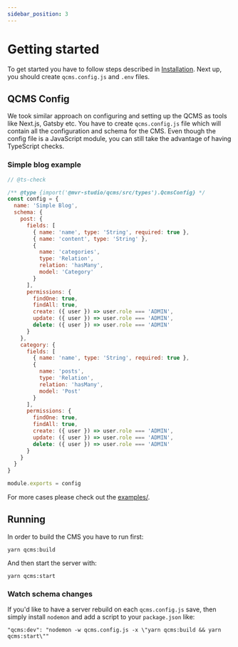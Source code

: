 ```yaml
---
sidebar_position: 3
---
```


# Getting started

To get started you have to follow steps described in [Installation](/docs/introduction/installation). Next up, you should create `qcms.config.js` and `.env` files.

## QCMS Config

We took similar approach on configuring and setting up the QCMS as tools like Next.js, Gatsby etc.
You have to create `qcms.config.js` file which will contain all the configuration and schema for the CMS.
Even though the config file is a JavaScript module, you can still take the advantage of having TypeScript checks.

### Simple blog example

```js
// @ts-check

/** @type {import('@mvr-studio/qcms/src/types').QcmsConfig} */
const config = {
  name: 'Simple Blog',
  schema: {
    post: {
      fields: [
        { name: 'name', type: 'String', required: true },
        { name: 'content', type: 'String' },
        {
          name: 'categories',
          type: 'Relation',
          relation: 'hasMany',
          model: 'Category'
        }
      ],
      permissions: {
        findOne: true,
        findAll: true,
        create: ({ user }) => user.role === 'ADMIN',
        update: ({ user }) => user.role === 'ADMIN',
        delete: ({ user }) => user.role === 'ADMIN'
      }
    },
    category: {
      fields: [
        { name: 'name', type: 'String', required: true },
        {
          name: 'posts',
          type: 'Relation',
          relation: 'hasMany',
          model: 'Post'
        }
      ],
      permissions: {
        findOne: true,
        findAll: true,
        create: ({ user }) => user.role === 'ADMIN',
        update: ({ user }) => user.role === 'ADMIN',
        delete: ({ user }) => user.role === 'ADMIN'
      }
    }
  }
}

module.exports = config
```

For more cases please check out the [examples/](https://github.com/mvr-studio/qcms/tree/master/examples).

## Running

In order to build the CMS you have to run first:

```
yarn qcms:build
```

And then start the server with:

```
yarn qcms:start
```

### Watch schema changes

If you'd like to have a server rebuild on each `qcms.config.js` save, then simply install `nodemon` and add a script to your `package.json` like:

```
"qcms:dev": "nodemon -w qcms.config.js -x \"yarn qcms:build && yarn qcms:start\""
```
